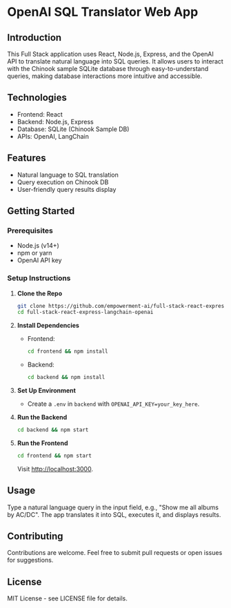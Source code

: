 
# OpenAI SQL Translator Web App

## Introduction
This Full Stack application uses React, Node.js, Express, and the OpenAI API to translate natural language into SQL queries. It allows users to interact with the Chinook sample SQLite database through easy-to-understand queries, making database interactions more intuitive and accessible.

## Technologies
- Frontend: React
- Backend: Node.js, Express
- Database: SQLite (Chinook Sample DB)
- APIs: OpenAI, LangChain

## Features
- Natural language to SQL translation
- Query execution on Chinook DB
- User-friendly query results display

## Getting Started

### Prerequisites
- Node.js (v14+)
- npm or yarn
- OpenAI API key

### Setup Instructions

1. **Clone the Repo**
   ```bash
   git clone https://github.com/empowerment-ai/full-stack-react-express-langchain-openai.git
   cd full-stack-react-express-langchain-openai
   ```

2. **Install Dependencies**
   - Frontend:
     ```bash
     cd frontend && npm install
     ```
   - Backend:
     ```bash
     cd backend && npm install
     ```

3. **Set Up Environment**
   - Create a `.env` in `backend` with `OPENAI_API_KEY=your_key_here`.

4. **Run the Backend**
   ```bash
   cd backend && npm start
   ```

5. **Run the Frontend**
   ```bash
   cd frontend && npm start
   ```
   Visit [http://localhost:3000](http://localhost:3000).

## Usage
Type a natural language query in the input field, e.g., "Show me all albums by AC/DC". The app translates it into SQL, executes it, and displays results.

## Contributing
Contributions are welcome. Feel free to submit pull requests or open issues for suggestions.

## License
MIT License - see LICENSE file for details.
